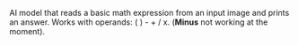 AI model that reads a basic math expression from an input image and prints an answer. Works with operands: ( ) - + / x. (**Minus** not working at the moment).

